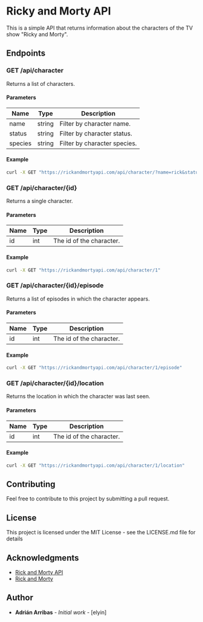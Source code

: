 # Ricky and Morty API

This is a simple API that returns information about the characters of the TV show "Ricky and Morty".

## Endpoints

### GET /api/character

Returns a list of characters.

#### Parameters

| Name    | Type   | Description                  |
| ------- | ------ | ---------------------------- |
| name    | string | Filter by character name.    |
| status  | string | Filter by character status.  |
| species | string | Filter by character species. |

#### Example

```bash
curl -X GET "https://rickandmortyapi.com/api/character/?name=rick&status=alive"
```

### GET /api/character/{id}

Returns a single character.

#### Parameters

| Name | Type | Description              |
| ---- | ---- | ------------------------ |
| id   | int  | The id of the character. |

#### Example

```bash
curl -X GET "https://rickandmortyapi.com/api/character/1"
```

### GET /api/character/{id}/episode

Returns a list of episodes in which the character appears.

#### Parameters

| Name | Type | Description              |
| ---- | ---- | ------------------------ |
| id   | int  | The id of the character. |

#### Example

```bash
curl -X GET "https://rickandmortyapi.com/api/character/1/episode"
```

### GET /api/character/{id}/location

Returns the location in which the character was last seen.

#### Parameters

| Name | Type | Description              |
| ---- | ---- | ------------------------ |
| id   | int  | The id of the character. |

#### Example

```bash
curl -X GET "https://rickandmortyapi.com/api/character/1/location"
```

## Contributing

Feel free to contribute to this project by submitting a pull request.

## License

This project is licensed under the MIT License - see the LICENSE.md file for details

## Acknowledgments

- [Rick and Morty API](https://rickandmortyapi.com/)
- [Rick and Morty](https://www.adultswim.com/videos/rick-and-morty)

## Author

- **Adrián Arribas** - _Initial work_ - [elyin]
